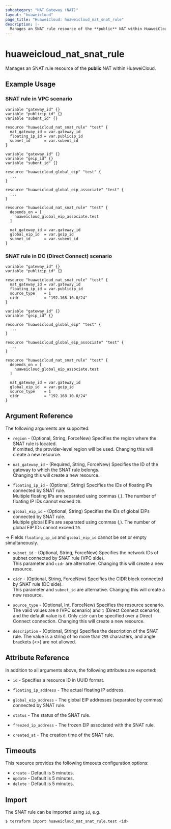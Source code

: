 ```yaml
---
subcategory: "NAT Gateway (NAT)"
layout: "huaweicloud"
page_title: "HuaweiCloud: huaweicloud_nat_snat_rule"
description: |-
  Manages an SNAT rule resource of the **public** NAT within HuaweiCloud.
---
```


# huaweicloud_nat_snat_rule

Manages an SNAT rule resource of the **public** NAT within HuaweiCloud.

## Example Usage

### SNAT rule in VPC scenario

```hcl
variable "gateway_id" {}
variable "publicip_id" {}
variable "subent_id" {}

resource "huaweicloud_nat_snat_rule" "test" {
  nat_gateway_id = var.gateway_id
  floating_ip_id = var.publicip_id
  subnet_id      = var.subent_id
}
```

```hcl
variable "gateway_id" {}
variable "geip_id" {}
variable "subent_id" {}

resource "huaweicloud_global_eip" "test" {
  ...
}

resource "huaweicloud_global_eip_associate" "test" {
  ...
}

resource "huaweicloud_nat_snat_rule" "test" {
  depends_on = [
    huaweicloud_global_eip_associate.test
  ]

  nat_gateway_id = var.gateway_id
  global_eip_id  = var.geip_id
  subnet_id      = var.subent_id
}
```

### SNAT rule in DC (Direct Connect) scenario

```hcl
variable "gateway_id" {}
variable "publicip_id" {}

resource "huaweicloud_nat_snat_rule" "test" {
  nat_gateway_id = var.gateway_id
  floating_ip_id = var.publicip_id
  source_type    = 1
  cidr           = "192.168.10.0/24"
}
```

```hcl
variable "gateway_id" {}
variable "geip_id" {}

resource "huaweicloud_global_eip" "test" {
  ...
}

resource "huaweicloud_global_eip_associate" "test" {
  ...
}

resource "huaweicloud_nat_snat_rule" "test" {
  depends_on = [
    huaweicloud_global_eip_associate.test
  ]

  nat_gateway_id = var.gateway_id
  global_eip_id  = var.geip_id
  source_type    = 1
  cidr           = "192.168.10.0/24"
}
```

## Argument Reference

The following arguments are supported:

* `region` - (Optional, String, ForceNew) Specifies the region where the SNAT rule is located.  
  If omitted, the provider-level region will be used. Changing this will create a new resource.

* `nat_gateway_id` - (Required, String, ForceNew) Specifies the ID of the gateway to which the SNAT rule belongs.  
  Changing this will create a new resource.

* `floating_ip_id` - (Optional, String) Specifies the IDs of floating IPs connected by SNAT rule.  
  Multiple floating IPs are separated using commas (,). The number of floating IP IDs cannot exceed `20`.

* `global_eip_id` - (Optional, String) Specifies the IDs of global EIPs connected by SNAT rule.  
  Multiple global EIPs are separated using commas (,). The number of global EIP IDs cannot exceed `20`.

-> Fields `floating_ip_id` and `global_eip_id` cannot be set or empty simultaneously.

* `subnet_id` - (Optional, String, ForceNew) Specifies the network IDs of subnet connected by SNAT rule (VPC side).  
  This parameter and `cidr` are alternative. Changing this will create a new resource.

* `cidr` - (Optional, String, ForceNew) Specifies the CIDR block connected by SNAT rule (DC side).  
  This parameter and `subnet_id` are alternative. Changing this will create a new resource.

* `source_type` - (Optional, Int, ForceNew) Specifies the resource scenario.  
  The valid values are `0` (VPC scenario) and `1` (Direct Connect scenario), and the default value is `0`.
  Only `cidr` can be specified over a Direct Connect connection. Changing this will create a new resource.

* `description` - (Optional, String) Specifies the description of the SNAT rule.
  The value is a string of no more than `255` characters, and angle brackets (<>) are not allowed.

## Attribute Reference

In addition to all arguments above, the following attributes are exported:

* `id` - Specifies a resource ID in UUID format.

* `floating_ip_address` - The actual floating IP address.

* `global_eip_address` - The global EIP addresses (separated by commas) connected by SNAT rule.

* `status` - The status of the SNAT rule.

* `freezed_ip_address` - The frozen EIP associated with the SNAT rule.

* `created_at` - The creation time of the SNAT rule.

## Timeouts

This resource provides the following timeouts configuration options:

* `create` - Default is 5 minutes.
* `update` - Default is 5 minutes.
* `delete` - Default is 5 minutes.

## Import

The SNAT rule can be imported using `id`, e.g.

```bash
$ terraform import huaweicloud_nat_snat_rule.test <id>
```
